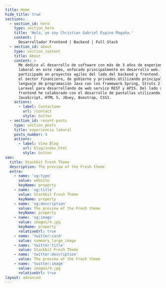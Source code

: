 ```yaml
---
title: Home
hide_title: true
sections:
  - section_id: hero
    type: section_hero
    title: 'Hola, yo soy Christian Gabriel Espino Magaña.'
    content: |
      Desarrollador Frontend | Backend | Full Stack 
  - section_id: about
    type: section_content
    title: About
    content: >
      Me dedico al desarrollo de software con más de 3 años de experiencia
      laboral en este ramo, enfocado principalmente en desarrollo web. He
      participado en proyectos agiles del lado del backend y frontend. Tanto en
      el sector financiero, de gobierno y privados.Utilizando principalmente el
      lenguaje de programación Java con los framework Spring, Struts 2 y PHP con
      Laravel para desarrollando de web service REST y APIS. Del lado del
      frontend he colaborado con el desarrollo de pantallas utilizando
      JavaScript, HTML 5, JQuey, Boostrap, CSS3.
    actions:
      - label: Contactame
        url: /contact
        style: button
  - section_id: recent-posts
    type: section_posts
    title: experiencia laboral
    posts_number: 4
    actions:
      - label: View Blog
        url: blog/index.html
        style: button
seo:
  title: Stackbit Fresh Theme
  description: The preview of the Fresh theme
  extra:
    - name: 'og:type'
      value: website
      keyName: property
    - name: 'og:title'
      value: Stackbit Fresh Theme
      keyName: property
    - name: 'og:description'
      value: The preview of the Fresh theme
      keyName: property
    - name: 'og:image'
      value: images/4.jpg
      keyName: property
      relativeUrl: true
    - name: 'twitter:card'
      value: summary_large_image
    - name: 'twitter:title'
      value: Stackbit Fresh Theme
    - name: 'twitter:description'
      value: The preview of the Fresh theme
    - name: 'twitter:image'
      value: images/4.jpg
      relativeUrl: true
layout: advanced
---
```

